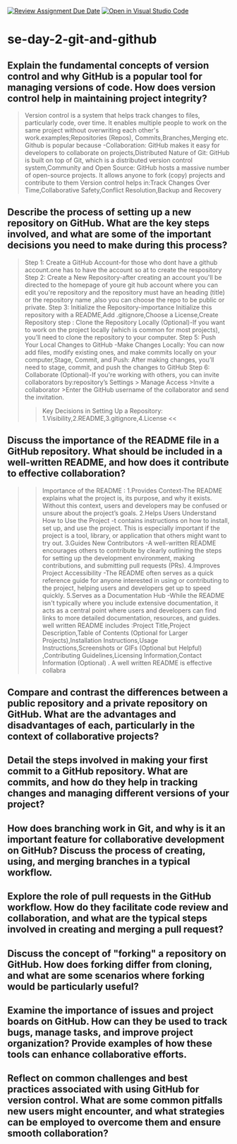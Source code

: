 [![Review Assignment Due Date](https://classroom.github.com/assets/deadline-readme-button-22041afd0340ce965d47ae6ef1cefeee28c7c493a6346c4f15d667ab976d596c.svg)](https://classroom.github.com/a/8wgCKhpZ)
[![Open in Visual Studio Code](https://classroom.github.com/assets/open-in-vscode-2e0aaae1b6195c2367325f4f02e2d04e9abb55f0b24a779b69b11b9e10269abc.svg)](https://classroom.github.com/online_ide?assignment_repo_id=18443127&assignment_repo_type=AssignmentRepo)
# se-day-2-git-and-github
## Explain the fundamental concepts of version control and why GitHub is a popular tool for managing versions of code. How does version control help in maintaining project integrity?
>Version control is a system that helps track changes to files, particularly code, over time. It enables multiple people to work on the same project without overwriting each other's work.examples;Repositories (Repos), Commits,Branches,Merging etc.
>Github is popular because -Collaboration: GitHub makes it easy for developers to collaborate on projects,Distributed Nature of Git: GitHub is built on top of Git, which is a distributed version control system,Community and Open Source: GitHub hosts a massive number of open-source projects. It allows anyone to fork (copy) projects and contribute to them
>Version control helps in:Track Changes Over Time,Collaborative Safety,Conflict Resolution,Backup and Recovery

## Describe the process of setting up a new repository on GitHub. What are the key steps involved, and what are some of the important decisions you need to make during this process?
> Step 1: Create a GitHub Account-for those who dont have a github account.one has to have the account so at to create the respository 
> Step 2: Create a New Repository-after creating an account you'll be directed to the homepage of youre git hub account where you can edit you're repository and the repository must have an heading (title) or the repository name ,also you can choose the repo to be  public or private.
> Step 3: Initialize the Repository-importance Initialize this repository with a README,Add .gitignore,Choose a License,Create Repository
> step : Clone the Repository Locally (Optional)-If you want to work on the project locally (which is common for most projects), you’ll need to clone the repository to your computer.
> Step 5: Push Your Local Changes to GitHub -Make Changes Locally: You can now add files, modify existing ones, and make commits locally on your computer,Stage, Commit, and Push: After making changes, you’ll need to stage, commit, and push the changes to GitHub
> Step 6: Collaborate (Optional)-If you're working with others, you can invite collaborators by:repository’s Settings > Manage Access >Invite a collaborator >Enter the GitHub username of the collaborator and send the invitation.
 >> Key Decisions in Setting Up a Repository: 1.Visibility,2.README,3.gitignore,4.License <<

## Discuss the importance of the README file in a GitHub repository. What should be included in a well-written README, and how does it contribute to effective collaboration?
>>Importance of the README :
>1.Provides Context-The README explains what the project is, its purpose, and why it exists. Without this context, users and developers may be confused or unsure about the project’s goals.
>2.Helps Users Understand How to Use the Project -t contains instructions on how to install, set up, and use the project. This is especially important if the project is a tool, library, or application that others might want to try out.
>3.Guides New Contributors -A well-written README encourages others to contribute by clearly outlining the steps for setting up the development environment, making contributions, and submitting pull requests (PRs).
>4.Improves Project Accessibility -The README often serves as a quick reference guide for anyone interested in using or contributing to the project, helping users and developers get up to speed quickly.
>5.Serves as a Documentation Hub -While the README isn't typically where you include extensive documentation, it acts as a central point where users and developers can find links to more detailed documentation, resources, and guides.
>>well written README includes :Project Title,Project Description,Table of Contents (Optional for Larger Projects),Installation Instructions,Usage Instructions,Screenshots or GIFs (Optional but Helpful) ,Contributing Guidelines,Licensing Information,Contact Information (Optional) .
>>A well written README is effective collabra

## Compare and contrast the differences between a public repository and a private repository on GitHub. What are the advantages and disadvantages of each, particularly in the context of collaborative projects?

## Detail the steps involved in making your first commit to a GitHub repository. What are commits, and how do they help in tracking changes and managing different versions of your project?

## How does branching work in Git, and why is it an important feature for collaborative development on GitHub? Discuss the process of creating, using, and merging branches in a typical workflow.

## Explore the role of pull requests in the GitHub workflow. How do they facilitate code review and collaboration, and what are the typical steps involved in creating and merging a pull request?

## Discuss the concept of "forking" a repository on GitHub. How does forking differ from cloning, and what are some scenarios where forking would be particularly useful?

## Examine the importance of issues and project boards on GitHub. How can they be used to track bugs, manage tasks, and improve project organization? Provide examples of how these tools can enhance collaborative efforts.

## Reflect on common challenges and best practices associated with using GitHub for version control. What are some common pitfalls new users might encounter, and what strategies can be employed to overcome them and ensure smooth collaboration?
